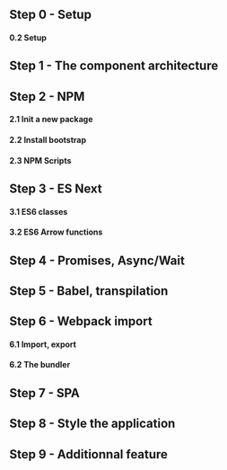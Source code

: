 ## Step 0 - Setup 

#### 0.2 Setup


## Step 1 - The component architecture


## Step 2 - NPM

#### 2.1 Init a new package

#### 2.2 Install bootstrap

#### 2.3 NPM Scripts


## Step 3 - ES Next

#### 3.1 ES6 classes

#### 3.2 ES6 Arrow functions


## Step 4 - Promises, Async/Wait


## Step 5 - Babel, transpilation 


## Step 6 - Webpack import

#### 6.1 Import, export

#### 6.2 The bundler


## Step 7 - SPA

## Step 8 - Style the application

## Step 9 - Additionnal feature





